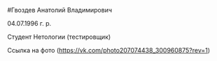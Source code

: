 #Гвоздев Анатолий Владимирович

04.07.1996 г. р.

Студент Нетологии (тестировщик)

Ссылка на фото (https://vk.com/photo207074438_300960875?rev=1)
